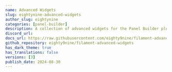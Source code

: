 ```yaml
---
name: Advanced Widgets
slug: eightynine-advanced-widgets
author_slug: eightynine
categories: [panel-builder]
description: A collection of advanced widgets for the Panel Builder plugin.
discord_url: 
docs_url: https://raw.githubusercontent.com/eighty9nine/filament-advanced-widgets/3.x/README.md
github_repository: eighty9nine/filament-advanced-widgets
has_dark_theme: true
has_translations: false
versions: [3]
publish_date: 2024-08-30
---
```

